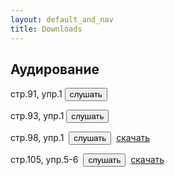 ```yaml
---
layout: default_and_nav
title: Downloads
---
```

## Аудирование
<p><audio id="ID091" source src="assets/audio/page_91_ex_1.mp3"></audio>стр.91, упр.1&nbsp;<button onclick="playAudio('ID091')" type="button">слушать</button> </p>
<p><audio id="ID093" source src="assets/audio/page_93_ex_1.mp3"></audio>стр.93, упр.1&nbsp;<button onclick="playAudio('ID093')" type="button">слушать</button> </p>

<p>
  <audio id="ID098" source src="assets/audio/page_98_ex_1.mp3"></audio>
  стр.98, упр.1&nbsp;
  <button onclick="playAudio('ID098')" type="button">слушать</button>
  &nbsp;<a href='assets/audio/page_98_ex_1.mp3' download>скачать</a>
</p>

<p>
  <audio id="ID105" source src="assets/audio/page_105_ex_5_6.mp3"></audio>
  стр.105, упр.5-6&nbsp;
  <button onclick="playAudio('ID105')" type="button">слушать</button>
  &nbsp;<a href='assets/audio/page_105_ex_5_6.mp3' download>скачать</a>
</p>

<script>
function playAudio(audio_element) {
	var x = document.getElementById(audio_element);
	x.play();
}
</script>

